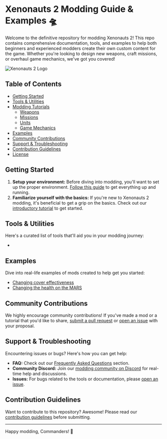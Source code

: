 # Xenonauts 2 Modding Guide & Examples 🛸

Welcome to the definitive repository for modding Xenonauts 2! This repo contains comprehensive documentation, tools, and examples to help both beginners and experienced modders create their own custom content for the game. Whether you're looking to design new weapons, craft missions, or overhaul game mechanics, we've got you covered!

![Xenonauts 2 Logo](url_to_the_image_here)

## Table of Contents

- [Getting Started](#getting-started)
- [Tools & Utilities](#tools--utilities)
- [Modding Tutorials](#modding-tutorials)
  - [Weapons](#weapons)
  - [Missions](#missions)
  - [Units](#units)
  - [Game Mechanics](#game-mechanics)
- [Examples](#examples)
- [Community Contributions](#community-contributions)
- [Support & Troubleshooting](#support--troubleshooting)
- [Contribution Guidelines](#contribution-guidelines)
- [License](#license)

## Getting Started

1. **Setup your environment:** Before diving into modding, you'll want to set up the proper environment. [Follow this guide](https://github.com/GoldhawkInteractive/X2-Modding/wiki/setting-up-your-modding-environment) to get everything up and running.
2. **Familiarize yourself with the basics:** If you're new to Xenonauts 2 modding, it's beneficial to get a grip on the basics. Check out our [introductory tutorial](https://github.com/GoldhawkInteractive/X2-Modding/wiki/mod-definition) to get started.

## Tools & Utilities

Here's a curated list of tools that'll aid you in your modding journey:

- 

## Examples

Dive into real-life examples of mods created to help get you started:

- [Changing cover effectiveness](https://github.com/GoldhawkInteractive/X2-Modding/blob/main/examples/basic_template_cover_mod/read.me)
- [Changing the health on the MARS](https://github.com/GoldhawkInteractive/X2-Modding/blob/main/examples/basic_template_health_mod/read.me)

## Community Contributions

We highly encourage community contributions! If you've made a mod or a tutorial that you'd like to share, [submit a pull request](link_to_PR_instructions) or [open an issue](link_to_issues) with your proposal.

## Support & Troubleshooting

Encountering issues or bugs? Here's how you can get help:

- **FAQ:** Check out our [Frequently Asked Questions](https://github.com/GoldhawkInteractive/X2-Modding/wiki/faq) section.
- **Community Discord:** Join our [modding community on Discord](link_to_discord) for real-time help and discussions.
- **Issues:** For bugs related to the tools or documentation, please [open an issue](link_to_issues).

## Contribution Guidelines

Want to contribute to this repository? Awesome! Please read our [contribution guidelines](https://github.com/GoldhawkInteractive/X2-Modding/wiki/contribution-guidelines) before submitting.

---

Happy modding, Commanders! 🌌